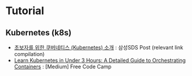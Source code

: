 # Tutorial

## Kubernetes (k8s) 
- [초보자를 위한 쿠버네티스 (Kubernetes) 소개](https://m.post.naver.com/viewer/postView.nhn?volumeNo=14749083&memberNo=36733075&vType=VERTICAL) : 삼성SDS Post (relevant link compilation)
- [Learn Kubernetes in Under 3 Hours: A Detailed Guide to Orchestrating Containers](https://medium.com/free-code-camp/learn-kubernetes-in-under-3-hours-a-detailed-guide-to-orchestrating-containers-114ff420e882) : [Medium] Free Code Camp
